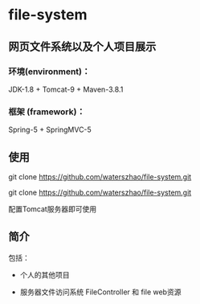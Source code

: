 # file-system


## 网页文件系统以及个人项目展示

### 环境(environment)：

JDK-1.8 + Tomcat-9 + Maven-3.8.1

### 框架 (framework)：

Spring-5 + SpringMVC-5





## 使用

git clone https://github.com/waterszhao/file-system.git

git clone https://github.com/waterszhao/file-system.git

配置Tomcat服务器即可使用



## 简介

包括：

- 个人的其他项目

- 服务器文件访问系统 FileController 和 file web资源

